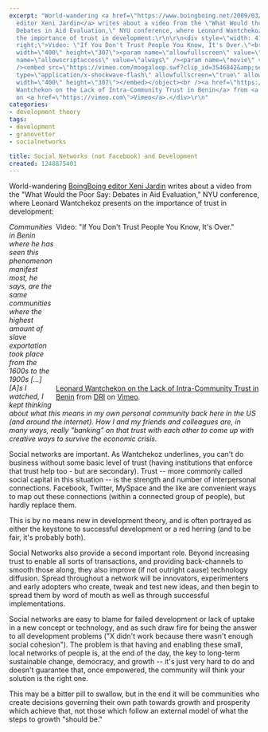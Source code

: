 ```yaml
---
excerpt: "World-wandering <a href=\"https://www.boingboing.net/2009/03/20/if-you-dont-trust-pe.html\">BoingBoing
  editor Xeni Jardin</a> writes about a video from the \"What Would the Poor Say:
  Debates in Aid Evaluation,\" NYU conference, where Leonard Wantchekoz presents on
  the importance of trust in development:\r\n\r\n<div style=\"width: 410px; float:
  right;\">Video: \"If You Don't Trust People You Know, It's Over.\"<br /><object
  width=\"400\" height=\"307\"><param name=\"allowfullscreen\" value=\"true\" /><param
  name=\"allowscriptaccess\" value=\"always\" /><param name=\"movie\" value=\"https://vimeo.com/moogaloop.swf?clip_id=3546842&amp;server=vimeo.com&amp;show_title=1&amp;show_byline=1&amp;show_portrait=0&amp;color=&amp;fullscreen=1\"
  /><embed src=\"https://vimeo.com/moogaloop.swf?clip_id=3546842&amp;server=vimeo.com&amp;show_title=1&amp;show_byline=1&amp;show_portrait=0&amp;color=&amp;fullscreen=1\"
  type=\"application/x-shockwave-flash\" allowfullscreen=\"true\" allowscriptaccess=\"always\"
  width=\"400\" height=\"307\"></embed></object><br /><a href=\"https://vimeo.com/3546842\">Leonard
  Wantchekon on the Lack of Intra-Community Trust in Benin</a> from <a href=\"https://vimeo.com/user1393713\">DRI</a>
  on <a href=\"https://vimeo.com\">Vimeo</a>.</div>\r\n"
categories:
- development theory
tags:
- development
- granovetter
- socialnetworks

title: Social Networks (not Facebook) and Development
created: 1248875401
---
```

World-wandering <a href="https://www.boingboing.net/2009/03/20/if-you-dont-trust-pe.html">BoingBoing editor Xeni Jardin</a> writes about a video from the "What Would the Poor Say: Debates in Aid Evaluation," NYU conference, where Leonard Wantchekoz presents on the importance of trust in development:

<div style="width: 410px; float: right;">Video: "If You Don't Trust People You Know, It's Over."<br /><object width="400" height="307"><param name="allowfullscreen" value="true" /><param name="allowscriptaccess" value="always" /><param name="movie" value="https://vimeo.com/moogaloop.swf?clip_id=3546842&amp;server=vimeo.com&amp;show_title=1&amp;show_byline=1&amp;show_portrait=0&amp;color=&amp;fullscreen=1" /><embed src="https://vimeo.com/moogaloop.swf?clip_id=3546842&amp;server=vimeo.com&amp;show_title=1&amp;show_byline=1&amp;show_portrait=0&amp;color=&amp;fullscreen=1" type="application/x-shockwave-flash" allowfullscreen="true" allowscriptaccess="always" width="400" height="307"></embed></object><br /><a href="https://vimeo.com/3546842">Leonard Wantchekon on the Lack of Intra-Community Trust in Benin</a> from <a href="https://vimeo.com/user1393713">DRI</a> on <a href="https://vimeo.com">Vimeo</a>.</div>
<!--break-->
<cite>Communities in Benin where he has seen this phenomenon manifest most, he says, are the same communities where the highest amount of slave exportation took place from the 1600s to the 1900s  [...] [A]s I watched, I kept thinking about what this means in my own personal community back here in the US (and around the internet). How I and my friends and colleagues are, in many ways, really "banking" on that trust with each other to come up with creative ways to survive the economic crisis.</cite>

Social networks are important.  As Wantchekoz underlines, you can't do business without some basic level of trust (having institutions that enforce that trust help too - but are secondary).  Trust -- more commonly called social capital in this situation -- is the strength and number of interpersonal connections.  Facebook, Twitter, MySpace and the like are convenient ways to map out these connections (within a connected group of people), but hardly replace them.

This is by no means new in development theory, and is often portrayed as either the keystone to successful development or a red herring (and to be fair, it's probably both).

Social Networks also provide a second important role. Beyond increasing trust to enable all sorts of transactions, and providing back-channels to smooth those along, they also improve (if not outright cause) technology diffusion.  Spread throughout a network will be innovators, experimenters and early adopters who create, tweak and test new ideas, and then begin to spread them by word of mouth as well as through successful implementations.

Social networks are easy to blame for failed development or lack of uptake in a new concept or technology, and as such draw fire for being the answer to all development problems ("X didn't work because there wasn't enough social cohesion").  The problem is that having and enabling these small, local networks of people is, at the end of the day, the key to long-term sustainable change, democracy, and growth -- it's just very hard to do and doesn't guarantee that, once empowered, the community will think your solution is the right one.

This may be a bitter pill to swallow, but in the end it will be communities who create decisions governing their own path towards growth and prosperity which achieve that, not those which follow an external model of what the steps to growth "should be."
